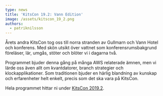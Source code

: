 ```yaml
---
type: news
title: 'KitsCon 19.2: Vann Edition'
image: /assets/kitscon_19_2.png
authors:
  - patriknilsson
---
```

Årets andra KitsCon tog oss till norra stranden av Gullmarn och Vann Hotel och konferens. Med skön utsikt över vattnet som konferensrumsbakgrund föreläser, lär, umgås, stöter och blöter vi i dagarna två.

Programmet bjuder denna gång på många AWS relaterade ämnen, men vi lärde oss även allt om kvantdatorer, branch strategier och klockapplikationer. Som traditionen bjuder en härlig blandning av kunskap och erfarenheter helt enkelt, precis som det ska vara på KitsCon.

Hela programmet hittar ni under [KitsCon 2019.2](https://kits.se/kitscon).
